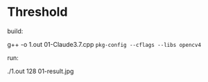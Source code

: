 # Threshold

build:

g++ -o 1.out 01-Claude3.7.cpp `pkg-config --cflags --libs opencv4`

run:

./1.out 128 01-result.jpg
